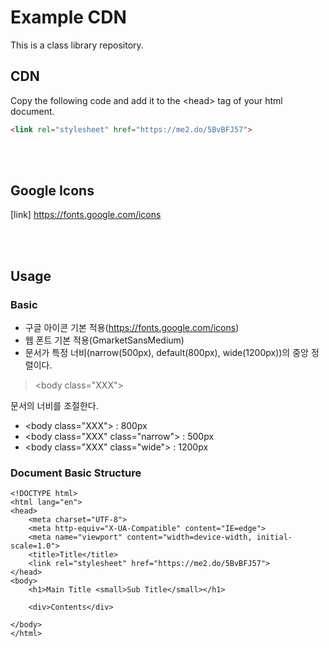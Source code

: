 # Example CDN

This is a class library repository.

## CDN

Copy the following code and add it to the &lt;head&gt; tag of your html document.

```html
<link rel="stylesheet" href="https://me2.do/5BvBFJ57">
```
<!-- 
full version
&lt;link rel="stylesheet" href="https://me2.do/xmPHeA6J"&gt;
-->

<br><br>

## Google Icons

[link] https://fonts.google.com/icons

<br><br>

## Usage

### Basic

- 구글 아이콘 기본 적용(https://fonts.google.com/icons)
- 웹 폰트 기본 적용(GmarketSansMedium)
- 문서가 특정 너비(narrow(500px), default(800px), wide(1200px))의 중앙 정렬이다.



> &lt;body class="XXX"&gt;

문서의 너비를 조절한다.

- &lt;body class="XXX"&gt; : 800px
- &lt;body class="XXX" class="narrow"&gt; : 500px
- &lt;body class="XXX" class="wide"&gt; : 1200px

### Document Basic Structure

```
<!DOCTYPE html>
<html lang="en">
<head>
    <meta charset="UTF-8">
    <meta http-equiv="X-UA-Compatible" content="IE=edge">
    <meta name="viewport" content="width=device-width, initial-scale=1.0">
    <title>Title</title>
    <link rel="stylesheet" href="https://me2.do/5BvBFJ57">
</head>
<body>
    <h1>Main Title <small>Sub Title</small></h1>

    <div>Contents</div>

</body>
</html>
```


